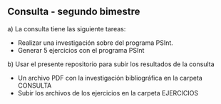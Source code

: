 ## Consulta - segundo bimestre

a) La consulta tiene las siguiente tareas:
* Realizar una investigación sobre del programa PSInt.
* Generar 5 ejercicios con el programa PSInt

b) Usar el presente repositorio para subir los resultados de la consulta
* Un archivo PDF con la investigación bibliográfica en la carpeta CONSULTA
* Subir los archivos de los ejercicios en la carpeta EJERCICIOS

